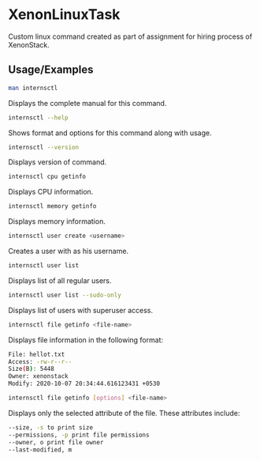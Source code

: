 # XenonLinuxTask
Custom linux command created as part of assignment for hiring process of XenonStack.
## Usage/Examples

```bash
man internsctl
```
Displays the complete manual for this command.

```bash
internsctl --help
```
Shows format and options for this command along with usage.

```bash
internsctl --version
```
Displays version of command.

```bash
internsctl cpu getinfo
```
Displays CPU information.

```bash
internsctl memory getinfo
```
Displays memory information.

```bash
internsctl user create <username>
```
Creates a user with <username> as his username.

```bash
internsctl user list
```
Displays list of all regular users.

```bash
internsctl user list --sudo-only
```
Displays list of users with superuser access.

```bash
internsctl file getinfo <file-name>
```
Displays file information in the following format:
```bash
File: hellot.txt
Access: -rw-r--r--
Size(B): 5448
Owner: xenonstack
Modify: 2020-10-07 20:34:44.616123431 +0530
```

```bash
internsctl file getinfo [options] <file-name>
```
Displays only the selected attribute of the file. These attributes include:

```bash
--size, -s to print size
--permissions, -p print file permissions
--owner, o print file owner
--last-modified, m
```
